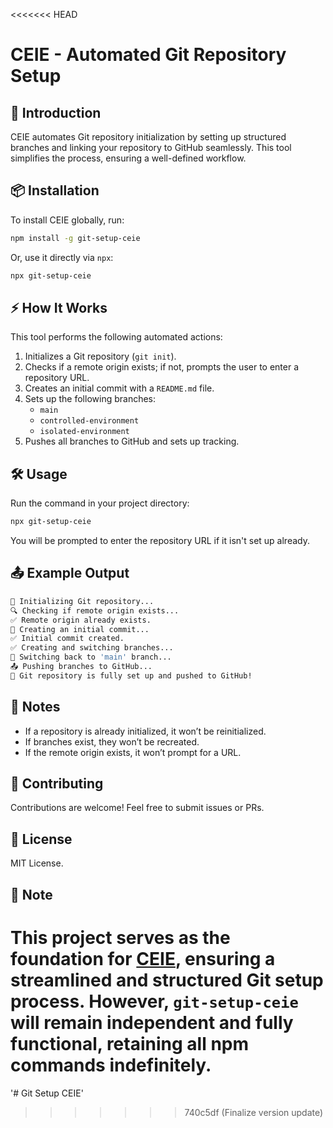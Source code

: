 <<<<<<< HEAD
# CEIE - Automated Git Repository Setup

## 🚀 Introduction
CEIE automates Git repository initialization by setting up structured branches and linking your repository to GitHub seamlessly. This tool simplifies the process, ensuring a well-defined workflow.

## 📦 Installation
To install CEIE globally, run:
```sh
npm install -g git-setup-ceie
```

Or, use it directly via `npx`:
```sh
npx git-setup-ceie
```

## ⚡ How It Works
This tool performs the following automated actions:
1. Initializes a Git repository (`git init`).
2. Checks if a remote origin exists; if not, prompts the user to enter a repository URL.
3. Creates an initial commit with a `README.md` file.
4. Sets up the following branches:
   - `main`
   - `controlled-environment`
   - `isolated-environment`
5. Pushes all branches to GitHub and sets up tracking.

## 🛠 Usage
Run the command in your project directory:
```sh
npx git-setup-ceie
```
You will be prompted to enter the repository URL if it isn't set up already.

## 📤 Example Output
```sh
🚀 Initializing Git repository...
🔍 Checking if remote origin exists...
✅ Remote origin already exists.
📄 Creating an initial commit...
✅ Initial commit created.
✅ Creating and switching branches...
🔀 Switching back to 'main' branch...
📤 Pushing branches to GitHub...
🎉 Git repository is fully set up and pushed to GitHub!
```

## 📌 Notes
- If a repository is already initialized, it won’t be reinitialized.
- If branches exist, they won’t be recreated.
- If the remote origin exists, it won’t prompt for a URL.

## 🤝 Contributing
Contributions are welcome! Feel free to submit issues or PRs.

## 📜 License
MIT License.

## 📝 Note

This project serves as the **foundation for [CEIE](https://github.com/theaniketraj/ceie)**, ensuring a streamlined and structured Git setup process. However, `git-setup-ceie` will remain **independent and fully functional**, retaining all **npm commands** indefinitely.
=======
'# Git Setup CEIE' 
>>>>>>> 740c5df (Finalize version update)
